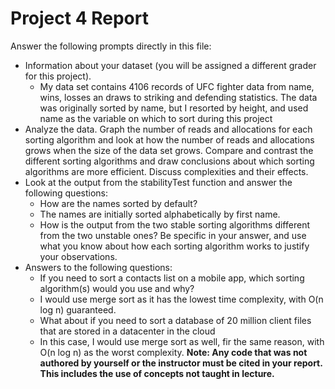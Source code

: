 # Project 4 Report

Answer the following prompts directly in this file:
* Information about your dataset (you will be assigned a different grader for this project).
  * My data set contains 4106 records of UFC fighter data from name, wins, losses an draws to striking and defending statistics. The data was originally sorted by name, 
  but I resorted by height, and used name as the variable on which to sort during this project
* Analyze the data. Graph the number of reads and allocations for each sorting algorithm and look at how the number of reads and allocations grows when the size of the data set grows. Compare and contrast the different sorting algorithms and draw conclusions about which sorting algorithms are more efficient. Discuss complexities and their effects.
* Look at the output from the stabilityTest function and answer the following questions:
  * How are the names sorted by default?
  * The names are initially sorted alphabetically by first name.
  * How is the output from the two stable sorting algorithms different from the two unstable ones? Be specific in your answer, and use what you know about how each sorting algorithm works to justify your observations.
* Answers to the following questions: 
  * If you need to sort a contacts list on a mobile app, which sorting algorithm(s) would you use and why? 
  * I would use merge sort as it has the lowest time complexity, with O(n log n) guaranteed.
  * What about if you need to sort a database of 20 million client files that are stored in a datacenter in the cloud
  * In this case, I would use merge sort as well, fir the same reason, with O(n log n) as the worst complexity.
**Note: Any code that was not authored by yourself or the instructor must be cited in your report. This includes the use of concepts not taught in lecture.**